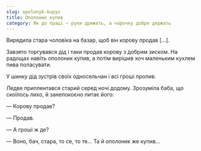 ```yaml
---
slug: opolonyk-kupyv
title: Ополоник купив
category: Як до праці — руки дрижать, а чарочку добре держать
---
```

Вирядила стара чоловіка на базар, щоб він корову продав […].

Завзято торгувався дід і таки продав корову з добрим зиском. На радощах навіть ополоник купив, а потім вирішив хоч маленьким кухлем пива поласувати.

У шинку дід зустрів своїх односельчан і всі гроші пропив.

Ледве приплентався старий серед ночі додому. Зрозуміла баба, що скоїлось лихо, й занепокоєно питає його:

— Корову продав?

— Продав.

— А гроші ж де?

— Воно, бач, стара, то се, то те… Та й ополоник же купив…
